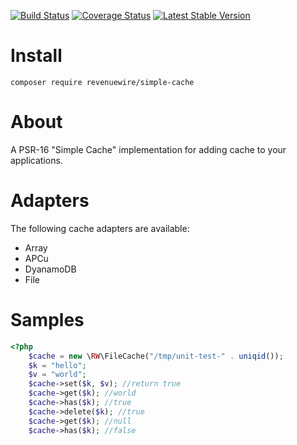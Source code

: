 [![Build Status](https://travis-ci.org/revenuewire/simple-cache.svg?branch=master)](https://travis-ci.org/revenuewire/simple-cache)
[![Coverage Status](https://coveralls.io/repos/github/revenuewire/simple-cache/badge.svg?branch=master)](https://coveralls.io/github/revenuewire/simple-cache?branch=master)
[![Latest Stable Version](https://poser.pugx.org/revenuewire/simple-cache/v/stable)](https://packagist.org/packages/revenuewire/simple-cache)


# Install
```
composer require revenuewire/simple-cache
```

# About
A PSR-16 "Simple Cache" implementation for adding cache to your applications. 

# Adapters
The following cache adapters are available:
* Array
* APCu
* DyanamoDB
* File

# Samples
```php
<?php
    $cache = new \RW\FileCache("/tmp/unit-test-" . uniqid());
    $k = "hello";
    $v = "world";
    $cache->set($k, $v); //return true
    $cache->get($k); //world
    $cache->has($k); //true
    $cache->delete($k); //true
    $cache->get($k); //null
    $cache->has($k); //false
```